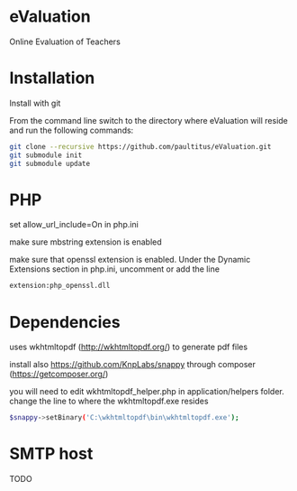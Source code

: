 eValuation
==========

Online Evaluation of Teachers

Installation
============
Install with git

From the command line switch to the directory where eValuation will reside and run the following commands:

```sh
git clone --recursive https://github.com/paultitus/eValuation.git
git submodule init
git submodule update
```

PHP
===
set allow_url_include=On in php.ini

make sure mbstring extension is enabled

make sure that openssl extension is enabled. Under the Dynamic Extensions section in php.ini, uncomment 
or add the line

```sh
extension:php_openssl.dll
```

Dependencies
===
uses wkhtmltopdf (http://wkhtmltopdf.org/) to generate pdf files

install also https://github.com/KnpLabs/snappy through composer (https://getcomposer.org/)

you will need to edit wkhtmltopdf_helper.php in application/helpers folder. change the line to where the wkhtmltopdf.exe resides

```sh
$snappy->setBinary('C:\wkhtmltopdf\bin\wkhtmltopdf.exe');
```

SMTP host
=========
TODO